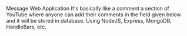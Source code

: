 Message Web Application
It's basically like a comment a section of YouTube where anyone can add their comments in the field given below and it will be stored in database.
Using NodeJS, Express, MongoDB, HandleBars, etc.
